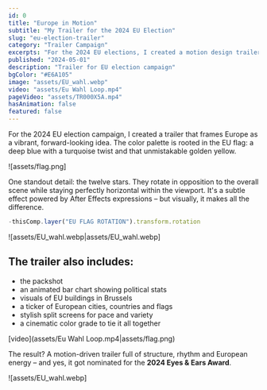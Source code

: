 ```yaml
---
id: 0
title: "Europe in Motion"
subtitle: "My Trailer for the 2024 EU Election"
slug: "eu-election-trailer"
category: "Trailer Campaign"
excerpts: "For the 2024 EU elections, I created a motion design trailer that brings Europe's identity to life. With rotating stars, animated graphics and bold colors, the project was even nominated for a 2024 Eyes & Ears Award."
published: "2024-05-01"
description: "Trailer for EU election campaign"
bgColor: "#E6A105"
image: "assets/EU_wahl.webp"
video: "assets/Eu Wahl Loop.mp4"
pageVideo: "assets/TR000X5A.mp4"
hasAnimation: false
featured: false
---
```


For the 2024 EU election campaign, I created a trailer that frames Europe as a vibrant, forward-looking idea. The color palette is rooted in the EU flag: a deep blue with a turquoise twist and that unmistakable golden yellow.

![assets/flag.png]

One standout detail: the twelve stars. They rotate in opposition to the overall scene while staying perfectly horizontal within the viewport. It's a subtle effect powered by After Effects expressions – but visually, it makes all the difference.

```javascript
-thisComp.layer("EU FLAG ROTATION").transform.rotation
```

![assets/EU_wahl.webp|assets/EU_wahl.webp]

## The trailer also includes:

- the packshot
- an animated bar chart showing political stats
- visuals of EU buildings in Brussels  
- a ticker of European cities, countries and flags
- stylish split screens for pace and variety
- a cinematic color grade to tie it all together

[video](assets/Eu Wahl Loop.mp4|assets/flag.png)

The result? A motion-driven trailer full of structure, rhythm and European energy – and yes, it got nominated for the **2024 Eyes & Ears Award**.

![assets/EU_wahl.webp]
